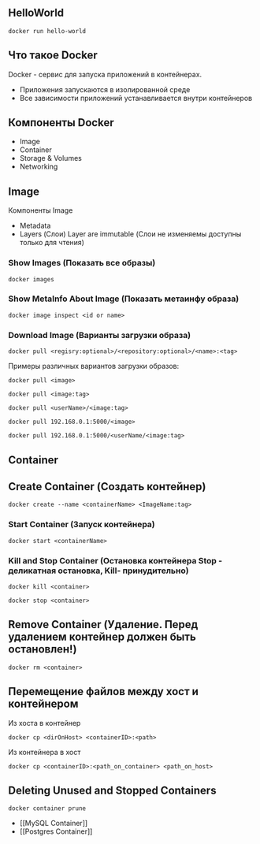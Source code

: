 ## HelloWorld 

`docker run hello-world`


## Что такое Docker

Docker - сервис для запуска приложений в контейнерах.  

- Приложения запускаются в изолированной среде
- Все зависимости приложений устанавливается внутри контейнеров

## Компоненты Docker

- Image
- Container
- Storage & Volumes
- Networking

## Image

Компоненты Image

- Metadata
- Layers (Слои)
Layer are immutable (Слои не изменяемы доступны только для чтения)
### Show Images (Показать все образы)

```
docker images
```

### Show MetaInfo About Image (Показать метаинфу образа)

```
docker image inspect <id or name>
```


### Download Image (Варианты загрузки образа)

```
docker pull <regisry:optional>/<repository:optional>/<name>:<tag>
```

Примеры различных вариантов загрузки образов:

```
docker pull <image>
```

```
docker pull <image:tag>
```

```
docker pull <userName>/<image:tag>
```

```
docker pull 192.168.0.1:5000/<image>
```

```
docker pull 192.168.0.1:5000/<userName/<image:tag>
```

## Container

## Create Container (Создать контейнер)

```
docker create --name <containerName> <ImageName:tag>
```

### Start Container (Запуск контейнера)

```
docker start <containerName>
```

### Kill and Stop Container (Остановка контейнера Stop - деликатная остановка, Kill- принудительно)

```
docker kill <container>
```

```
docker stop <container>
```

## Remove Container (Удаление. Перед удалением контейнер должен быть остановлен!)

```
docker rm <container>
```

## Перемещение файлов между хост и контейнером

Из хоста в контейнер

```
docker cp <dirOnHost> <containerID>:<path>
```

Из контейнера в хост

```
docker cp <containerID>:<path_on_container> <path_on_host>
```

## Deleting Unused and Stopped Containers

```
docker container prune
```

- [[MySQL Container]]
- [[Postgres Container]]

